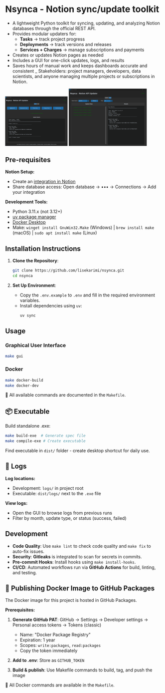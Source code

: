 # Nsynca -  Notion sync/update toolkit

- A lightweight Python toolkit for syncing, updating, and analyzing Notion databases through the official REST API.
- Provides modular updaters for:
  - **Tasks** → track project progress
  - **Deployments** → track versions and releases
  - **Services + Charges** → manage subscriptions and payments
- Creates or updates Notion pages as needed
- Includes a GUI for one-click updates, logs, and results
- Saves hours of manual work and keeps dashboards accurate and consistent
_ Stakeholders: project managers, developers, data scientists, and anyone managing multiple projects or subscriptions in Notion.

<img src="https://github.com/lisekarimi/nsynca/blob/main/assets/img/gui_update.png?raw=true" width="200"/>
<img src="https://github.com/lisekarimi/nsynca/blob/main/assets/img/gui_logs.png?raw=true" width="250"/>

## Pre-requisites

**Notion Setup:**
- Create an [integration in Notion](https://www.notion.so/profile/integrations)
- Share database access: Open database → ••• → Connections → Add your integration

**Development Tools:**
- Python 3.11.x (not 3.12+)
- [uv package manager](https://docs.astral.sh/uv/getting-started/installation/)
- [Docker Desktop](https://www.docker.com/products/docker-desktop/)
- Make: `winget install GnuWin32.Make` (Windows) | `brew install make` (macOS) | `sudo apt install make` (Linux)

## Installation Instructions

1. **Clone the Repository**:
   ```bash
   git clone https://github.com/lisekarimi/nsynca.git
   cd nsynca
   ```

2. **Set Up Environment**:
   - Copy the `.env.example` to `.env` and fill in the required environment variables.
   - Install dependencies using `uv`:
     ```bash
     uv sync
     ```

## Usage

### Graphical User Interface

```bash
make gui
```

### Docker
```bash
make docker-build
make docker-dev
```
📌 All available commands are documented in the `Makefile`.

## 📦 Executable

Build standalone .exe:
```bash
make build-exe  # Generate spec file
make compile-exe # Create executable
```
Find executable in `dist/` folder - create desktop shortcut for daily use.

## 📑 Logs

**Log locations:**
- Development: `logs/` in project root
- Executable: `dist/logs/` next to the `.exe` file

**View logs:**
- Open the GUI to browse logs from previous runs
- Filter by month, update type, or status (success, failed)

## Development

- **Code Quality**: Use `make lint` to check code quality and `make fix` to auto-fix issues.
- **Security**: **Gitleaks** is integrated to scan for secrets in commits.
- **Pre-commit Hooks**: Install hooks using `make install-hooks`.
- **CI/CD**: Automated workflows run via **GitHub Actions** for build, linting, and testing.

## 🔐 Publishing Docker Image to GitHub Packages

The Docker image for this project is hosted in GitHub Packages.

**Prerequisites:**
1. **Generate GitHub PAT**: GitHub → Settings → Developer settings → Personal access tokens → Tokens (classic)
   - Name: "Docker Package Registry"
   - Expiration: 1 year
   - Scopes: `write:packages`, `read:packages`
   - Copy the token immediately

2. **Add to .env**: Store as `GITHUB_TOKEN`

3. **Build & publish**: Use Makefile commands to build, tag, and push the image

📌 All Docker commands are available in the `Makefile`.
